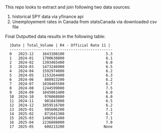 This repo looks to extract and join following two data sources:

1) historical SPY data via yfinance api
2) Unemployement rates in Canada from statsCanada via downloaded csv file

Final Outputted data results in the following table:

      |Date | Total_Volume | R4 - Official Rate 11 |
      -----------------------------------------------
      0   2023-12    1643108100                   5.3
      1   2024-01    1700630800                   6.1
      2   2024-02    1393465400                   6.0
      3   2024-03    1473246900                   6.5
      4   2024-04    1592974000                   6.2
      5   2024-05    1153264400                   6.3
      6   2024-06     888923200                   6.2
      7   2024-07    1038465500                   6.7
      8   2024-08    1244599000                   7.5
      9   2024-09    1045061400                   6.0
      10  2024-10     976068800                   6.0
      11  2024-11     901843000                   6.5
      12  2024-12    1059516700                   6.2
      13  2025-01     995606200                   7.1
      14  2025-02     871641300                   6.7
      15  2025-03    1496591400                   7.1
      16  2025-04    2236888000                   7.0
      17  2025-05     608215200                  None



